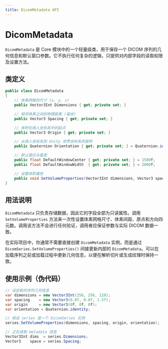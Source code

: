 ```yaml
---
title: DicomMetadata API
---
```


# DicomMetadata

`DicomMetadata` 是 Core 模块中的一个轻量级类，用于保存一个 DICOM 序列的几何信息和默认窗口参数。它不执行任何复杂的逻辑，只提供对内部字段的读取权限及设置方法。

## 类定义

```csharp
public class DicomMetadata
{
    // 体素网格的尺寸 (x, y, z)
    public Vector3Int Dimensions { get; private set; }

    // 相邻体素之间的物理距离 (毫米)
    public Vector3 Spacing { get; private set; }

    // 体积在病人坐标系中的起点
    public Vector3 Origin { get; private set; }

    // 从病人坐标系到 Unity 世界坐标系的旋转
    public Quaternion Orientation { get; private set; } = Quaternion.identity;

    // 默认窗位与窗宽
    public float DefaultWindowCenter { get; private set; } = 1500f;
    public float DefaultWindowWidth  { get; private set; } = 2000f;

    // 设置体积属性
    public void SetVolumeProperties(Vector3Int dimensions, Vector3 spacing, Vector3 origin, Quaternion orientation);
}
```

## 用法说明

`DicomMetadata` 只负责存储数据，因此它的字段全部为只读属性。调用 `SetVolumeProperties` 方法来一次性设置体素网格尺寸、体素间距、原点和方向四元数。调用该方法不会进行任何验证，调用者应保证参数与实际 DICOM 数据一致。

在实际项目中，你通常不需要直接创建 `DicomMetadata` 实例，而是通过 `DicomSeries.SetVolumeProperties()` 间接更新内部的 `DicomMetadata`。可以在加载序列之前或加载过程中更新几何信息，以便在解析切片或生成纹理时保持一致。

## 使用示例（伪代码）

```csharp
// 设定新的序列几何信息
var dimensions = new Vector3Int(256, 256, 128);
var spacing    = new Vector3(0.8f, 0.8f, 1.5f);
var origin     = new Vector3(0f, 0f, 0f);
var orientation = Quaternion.identity;

// 假设 series 是一个 DicomSeries 实例
series.SetVolumeProperties(dimensions, spacing, origin, orientation);

// 之后读取 metadata 信息
Vector3Int dims  = series.Dimensions;
Vector3    space = series.Spacing;
```
